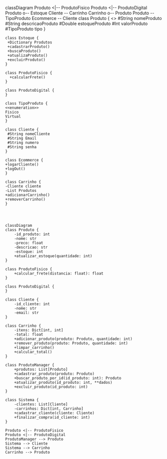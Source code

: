 classDiagram
    Produto <|-- ProdutoFisico
    Produto <|-- ProdutoDigital
    Produto o-- Estoque
    Cliente -- Carrinho
    Carrinho o-- Produto
    Produto -- TipoProduto
    Ecommerce -- Cliente
    class Produto {
        <<Abstract>>
     #String nomeProduto
     #String descricaoProduto
     #Double estoqueProduto
     #Int valorProduto
     #TipoProduto tipo
    }

    class Estoque {
     +Dictionary Produtos
     +cadastrarProduto()
     +buscaProduto()
     +atualizaProduto()
     +excluirProduto()
    }

    class ProdutoFisico {
      +calcularFrete()
    }

    class ProdutoDigital {
    }

    class TipoProduto {
    <<enumeration>>
    Fisico
    Virtual
    }

    class Cliente {
     #String nomeCliente
     #String Email
     #String numero
     #String senha
    }

    class Ecommerce {
    +logarCliente()
    +logOut()
    }

    class Carrinho {
    -Cliente cliente
    -List Produtos
    +adicionarCarrinho()
    +removerCarrinho()
    }




    classDiagram
    class Produto {
        -id_produto: int
        -nome: str
        -preco: float
        -descricao: str
        -estoque: int
        +atualizar_estoque(quantidade: int)
    }

    class ProdutoFisico {
        +calcular_frete(distancia: float): float
    }

    class ProdutoDigital {
    }

    class Cliente {
        -id_cliente: int
        -nome: str
        -email: str
    }

    class Carrinho {
        -itens: Dict[int, int]
        -total: float
        +adicionar_produto(produto: Produto, quantidade: int)
        +remover_produto(produto: Produto, quantidade: int)
        +limpar_carrinho()
        +calcular_total()
    }

    class ProdutoManager {
        +produtos: List[Produto]
        +cadastrar_produto(produto: Produto)
        +buscar_produto_por_id(id_produto: int): Produto
        +atualizar_produto(id_produto: int, **dados)
        +excluir_produto(id_produto: int)
    }

    class Sistema {
        -clientes: List[Cliente]
        -carrinhos: Dict[int, Carrinho]
        +cadastrar_cliente(cliente: Cliente)
        +finalizar_compra(id_cliente: int)
    }

    Produto <|-- ProdutoFisico
    Produto <|-- ProdutoDigital
    ProdutoManager --> Produto
    Sistema --> Cliente
    Sistema --> Carrinho
    Carrinho --> Produto

